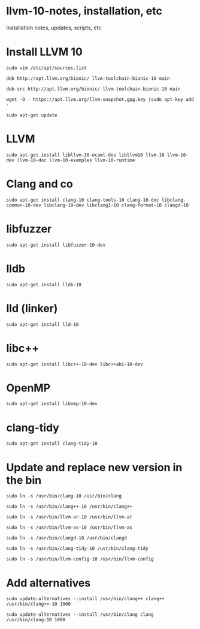 # llvm-10-notes, installation, etc
Installation notes, updates, scripts, etc

# Install LLVM 10

`sudo vim /etc/apt/sources.list`

`deb http://apt.llvm.org/bionic/ llvm-toolchain-bionic-10 main`

`deb-src http://apt.llvm.org/bionic/ llvm-toolchain-bionic-10 main`

`wget -O - https://apt.llvm.org/llvm-snapshot.gpg.key |sudo apt-key add - `


`sudo apt-get update `


# LLVM
` sudo apt-get install libllvm-10-ocaml-dev libllvm10 llvm-10 llvm-10-dev llvm-10-doc llvm-10-examples llvm-10-runtime `

# Clang and co
` sudo apt-get install clang-10 clang-tools-10 clang-10-doc libclang-common-10-dev libclang-10-dev libclang1-10 clang-format-10 clangd-10 `

# libfuzzer
` sudo apt-get install libfuzzer-10-dev `

# lldb
` sudo apt-get install lldb-10 `

# lld (linker)
` sudo apt-get install lld-10 `

# libc++
` sudo apt-get install libc++-10-dev libc++abi-10-dev `

# OpenMP
` sudo apt-get install libomp-10-dev `

# clang-tidy
` sudo apt-get install clang-tidy-10 `


# Update and replace new version in the bin

`sudo ln -s /usr/bin/clang-10 /usr/bin/clang `

`sudo ln -s /usr/bin/clang++-10 /usr/bin/clang++ `

`sudo ln -s /usr/bin/llvm-ar-10 /usr/bin/llvm-ar `

`sudo ln -s /usr/bin/llvm-as-10 /usr/bin/llvm-as `

`sudo ln -s /usr/bin/clangd-10 /usr/bin/clangd `

`sudo ln -s /usr/bin/clang-tidy-10 /usr/bin/clang-tidy `

`sudo ln -s /usr/bin/llvm-config-10 /usr/bin/llvm-config `

# Add alternatives

` sudo update-alternatives --install /usr/bin/clang++ clang++ /usr/bin/clang++-10 1000 `

` sudo update-alternatives --install /usr/bin/clang clang /usr/bin/clang-10 1000 `
